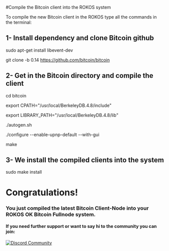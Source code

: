 #Compile the Bitcoin client into the ROKOS system

To compile the new Bitcoin client in the ROKOS type all the commands in the terminal:

## 1- Install dependency and clone Bitcoin github

sudo apt-get install libevent-dev

git clone -b 0.14 https://github.com/bitcoin/bitcoin 

## 2- Get in the Bitcoin directory and compile the client

cd bitcoin

export CPATH="/usr/local/BerkeleyDB.4.8/include"

export LIBRARY_PATH="/usr/local/BerkeleyDB.4.8/lib"

./autogen.sh

./configure --enable-upnp-default --with-gui

make

## 3- We install the compiled clients into the system

sudo make install

# Congratulations!
### You just compiled the latest Bitcoin Client-Node into your ROKOS OK Bitcoin Fullnode system.

#### If you need further support or want to say hi to the community you can join:
[![Discord Community](https://img.shields.io/badge/discord-bitcoinfullnode-blue.svg)](https://discord.io/bitcoin)
